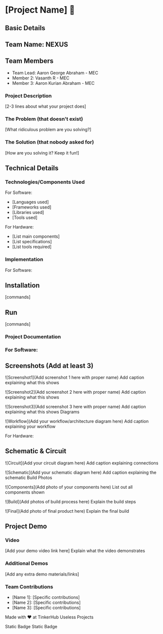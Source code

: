 # [Project Name] 🎯
## Basic Details
## Team Name: NEXUS
## Team Members

- Team Lead: Aaron George Abraham - MEC
- Member 2: Vasanth R - MEC
- Member 3: Aaron Kurian Abraham - MEC

### Project Description

[2-3 lines about what your project does]
### The Problem (that doesn't exist)

[What ridiculous problem are you solving?]
### The Solution (that nobody asked for)

[How are you solving it? Keep it fun!]
## Technical Details
### Technologies/Components Used

For Software:

- [Languages used]
- [Frameworks used]
- [Libraries used]
- [Tools used]

For Hardware:

- [List main components]
- [List specifications]
- [List tools required]

### Implementation

For Software:
## Installation

[commands]
## Run

[commands]
### Project Documentation

### For Software:
## Screenshots (Add at least 3)

![Screenshot1](Add screenshot 1 here with proper name) Add caption explaining what this shows

![Screenshot2](Add screenshot 2 here with proper name) Add caption explaining what this shows

![Screenshot3](Add screenshot 3 here with proper name) Add caption explaining what this shows
Diagrams

![Workflow](Add your workflow/architecture diagram here) Add caption explaining your workflow

For Hardware:
## Schematic & Circuit

![Circuit](Add your circuit diagram here) Add caption explaining connections

![Schematic](Add your schematic diagram here) Add caption explaining the schematic
Build Photos

![Components](Add photo of your components here) List out all components shown

![Build](Add photos of build process here) Explain the build steps

![Final](Add photo of final product here) Explain the final build
## Project Demo
### Video

[Add your demo video link here] Explain what the video demonstrates
### Additional Demos

[Add any extra demo materials/links]
### Team Contributions
- [Name 1]: [Specific contributions]
- [Name 2]: [Specific contributions]
- [Name 3]: [Specific contributions]

Made with ❤️ at TinkerHub Useless Projects

Static Badge Static Badge
